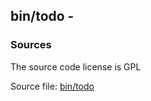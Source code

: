 ## bin/todo -


### Sources
<a href="#sources"></a>
The source code license is GPL

Source file: [bin/todo](/bin/todo)

